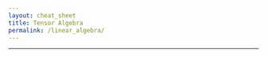 ```yaml
---
layout: cheat_sheet
title: Tensor Algebra
permalink: /linear_algebra/
---
```


_____________________________________________________________________________________________________________________________________

